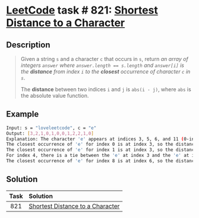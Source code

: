 # [LeetCode][leetcode] task # 821: [Shortest Distance to a Character][task]

Description
-----------

> Given a string `s` and a character `c` that occurs in `s`,
> return _an array of integers `answer` where `answer.length == s.length` and
> `answer[i]` is the **distance** from index `i` to the **closest** occurrence of character `c` in `s`_.
> 
> The **distance** between two indices `i` and `j` is `abs(i - j)`, where `abs` is the absolute value function.

Example
-------

```sh
Input: s = "loveleetcode", c = "e"
Output: [3,2,1,0,1,0,0,1,2,2,1,0]
Explanation: The character 'e' appears at indices 3, 5, 6, and 11 (0-indexed).
The closest occurrence of 'e' for index 0 is at index 3, so the distance is abs(0 - 3) = 3.
The closest occurrence of 'e' for index 1 is at index 3, so the distance is abs(1 - 3) = 2.
For index 4, there is a tie between the 'e' at index 3 and the 'e' at index 5, but the distance is still the same: abs(4 - 3) == abs(4 - 5) = 1.
The closest occurrence of 'e' for index 8 is at index 6, so the distance is abs(8 - 6) = 2.
```

Solution
--------

| Task | Solution                                     |
|:----:|:---------------------------------------------|
| 821  | [Shortest Distance to a Character][solution] |


[leetcode]: <http://leetcode.com/>
[task]: <https://leetcode.com/problems/shortest-distance-to-a-character/>
[solution]: <https://github.com/wellaxis/praxis-leetcode/blob/main/src/main/java/com/witalis/praxis/leetcode/task/h9/p821/option/Practice.java>
